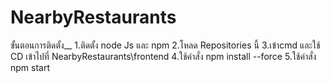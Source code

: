 # NearbyRestaurants

ขั้นตอนการติดตั้ง__
1.ติดตั้ง node Js และ npm
2.โหลด Repositories นี้
3.เข้าcmd และใช้ CD เข้าไปที่ NearbyRestaurants\frontend
4.ใช้คำสั่ง npm install --force
5.ใช้คำสั่ง npm start
